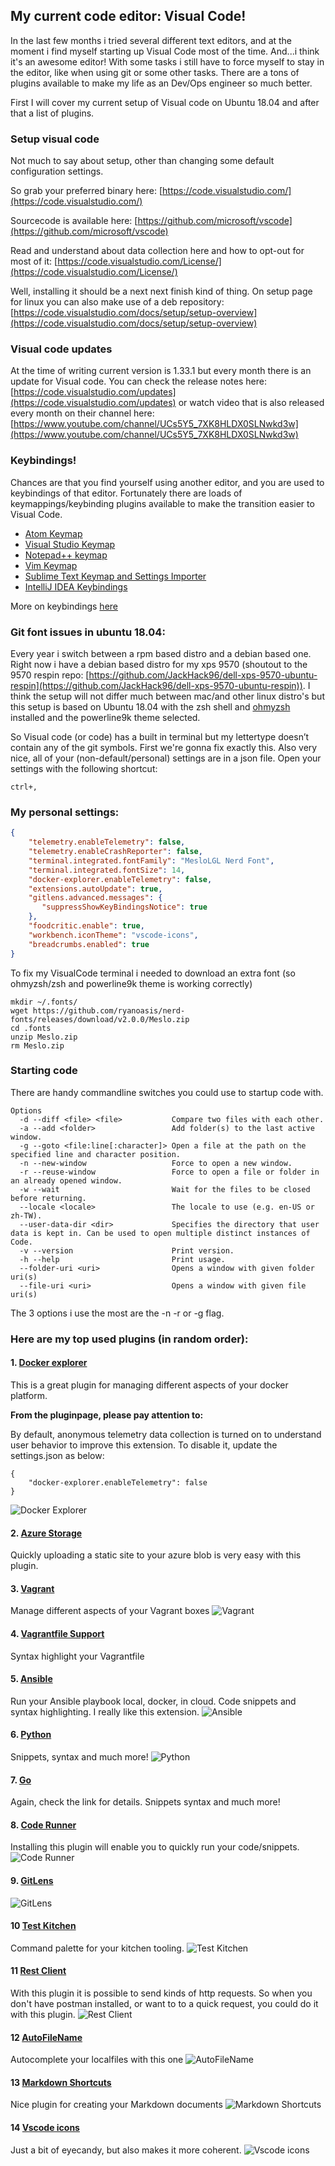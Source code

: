 ## My current code editor: Visual Code!

In the last few months i tried several different text editors, and at the moment i find myself starting up Visual Code most of the time. And...i think it's an awesome editor! With some tasks i still have to force myself to stay in the editor, like when using git or some other tasks.
There are a tons of plugins available to make my life as an Dev/Ops engineer so much better.

First I will cover my current setup of Visual code on Ubuntu 18.04 and after that a list of plugins.

### Setup visual code
Not much to say about setup, other than changing some default configuration settings.

So grab your preferred binary here: [https://code.visualstudio.com/](https://code.visualstudio.com/)

Sourcecode is available here: [https://github.com/microsoft/vscode](https://github.com/microsoft/vscode)

Read and understand about data collection here and how to opt-out for most of it: [https://code.visualstudio.com/License/](https://code.visualstudio.com/License/)

Well, installing it should be a next next finish kind of thing. On setup page for linux you can also make use of a deb repository: [https://code.visualstudio.com/docs/setup/setup-overview](https://code.visualstudio.com/docs/setup/setup-overview)

### Visual code updates
At the time of writing current version is 1.33.1 but every month there is an update for Visual code. You can check the release notes here: [https://code.visualstudio.com/updates](https://code.visualstudio.com/updates)
or watch video that is also released every month on their channel here: [https://www.youtube.com/channel/UCs5Y5_7XK8HLDX0SLNwkd3w](https://www.youtube.com/channel/UCs5Y5_7XK8HLDX0SLNwkd3w)

### Keybindings!
Chances are that you find yourself using another editor, and you are used to keybindings of that editor.
Fortunately there are loads of keymappings/keybinding plugins available to make the transition easier to Visual Code.

* [Atom Keymap](https://marketplace.visualstudio.com/items?itemName=ms-vscode.atom-keybindings)
* [Visual Studio Keymap ](https://marketplace.visualstudio.com/items?itemName=ms-vscode.vs-keybindings)
* [Notepad++ keymap](https://marketplace.visualstudio.com/items?itemName=ms-vscode.notepadplusplus-keybindings)
* [Vim Keymap](https://marketplace.visualstudio.com/items?itemName=GiuseppeCesarano.vim-keymap)
* [Sublime Text Keymap and Settings Importer](https://marketplace.visualstudio.com/items?itemName=ms-vscode.sublime-keybindings)
* [IntelliJ IDEA Keybindings](https://marketplace.visualstudio.com/items?itemName=k--kato.intellij-idea-keybindings)

More on keybindings [here](https://code.visualstudio.com/docs/getstarted/keybindings)


### Git font issues in ubuntu 18.04:
Every year i switch between a rpm based distro and a debian based one. Right now i have a debian based distro for my xps 9570 (shoutout to the 9570 respin repo: [https://github.com/JackHack96/dell-xps-9570-ubuntu-respin](https://github.com/JackHack96/dell-xps-9570-ubuntu-respin)). I think the setup will not differ much between mac/and other linux distro's but this setup is based on Ubuntu 18.04 with the zsh shell and [ohmyzsh](https://ohmyz.sh/) installed and the powerline9k theme selected.

So Visual code (or code) has a built in terminal but my lettertype doesn’t contain any of the git symbols.
First we're gonna fix exactly this.
Also very nice, all of your (non-default/personal) settings are in a json file. Open your settings with the following shortcut:
```
ctrl+,
```


### My personal settings:
```json
{
    "telemetry.enableTelemetry": false,
    "telemetry.enableCrashReporter": false,
    "terminal.integrated.fontFamily": "MesloLGL Nerd Font",
    "terminal.integrated.fontSize": 14,
    "docker-explorer.enableTelemetry": false,
    "extensions.autoUpdate": true,
    "gitlens.advanced.messages": {
       "suppressShowKeyBindingsNotice": true
    },
    "foodcritic.enable": true,
    "workbench.iconTheme": "vscode-icons",
    "breadcrumbs.enabled": true
}
```

To fix my VisualCode terminal i needed to download an extra font (so ohmyzsh/zsh and powerline9k theme is working correctly)

```
mkdir ~/.fonts/
wget https://github.com/ryanoasis/nerd-fonts/releases/download/v2.0.0/Meslo.zip
cd .fonts
unzip Meslo.zip
rm Meslo.zip
```

### Starting code
There are handy commandline switches you could use to startup code with.
```
Options
  -d --diff <file> <file>           Compare two files with each other.
  -a --add <folder>                 Add folder(s) to the last active window.
  -g --goto <file:line[:character]> Open a file at the path on the specified line and character position.
  -n --new-window                   Force to open a new window.
  -r --reuse-window                 Force to open a file or folder in an already opened window.
  -w --wait                         Wait for the files to be closed before returning.
  --locale <locale>                 The locale to use (e.g. en-US or zh-TW).
  --user-data-dir <dir>             Specifies the directory that user data is kept in. Can be used to open multiple distinct instances of Code.
  -v --version                      Print version.
  -h --help                         Print usage.
  --folder-uri <uri>                Opens a window with given folder uri(s)
  --file-uri <uri>                  Opens a window with given file uri(s)
```

The 3 options i use the most are the -n -r or -g flag.

### Here are my top used plugins (in random order):

#### 1. [Docker explorer](https://marketplace.visualstudio.com/items?itemName=formulahendry.docker-explorer)
This is a great plugin for managing different aspects of your docker platform. 

**From the pluginpage, please pay attention to:**

By default, anonymous telemetry data collection is turned on to understand user behavior to improve this extension. To disable it, update the settings.json as below:
```
{
    "docker-explorer.enableTelemetry": false
}
```

![Docker Explorer](https://github.com/formulahendry/vscode-docker-explorer/raw/master/images/explorer.png)

#### 2. [Azure Storage](https://marketplace.visualstudio.com/items?itemName=ms-azuretools.vscode-azurestorage)
Quickly uploading a static site to your azure blob is very easy with this plugin.

#### 3. [Vagrant](https://marketplace.visualstudio.com/items?itemName=bbenoist.vagrant)
Manage different aspects of your Vagrant boxes
![Vagrant](https://github.com/bbenoist/vscode-vagrant/raw/master/images/demo-single-machine.gif)

#### 4. [Vagrantfile Support](https://marketplace.visualstudio.com/items?itemName=marcostazi.VS-code-vagrantfile)
Syntax highlight your Vagrantfile

#### 5. [Ansible](https://marketplace.visualstudio.com/items?itemName=vscoss.vscode-ansible)
Run your Ansible playbook local, docker, in cloud. Code snippets and syntax highlighting. I really like this extension.
![Ansible](https://github.com/VSChina/vscode-ansible/raw/master/images/menu.png)

#### 6. [Python](https://marketplace.visualstudio.com/items?itemName=ms-python.python)
Snippets, syntax and much more!
![Python](https://raw.githubusercontent.com/microsoft/vscode-python/master/images/debugDemo.gif)

#### 7. [Go](https://marketplace.visualstudio.com/items?itemName=ms-vscode.Go)
Again, check the link for details. Snippets syntax and much more!

#### 8. [Code Runner](https://marketplace.visualstudio.com/items?itemName=formulahendry.code-runner)
Installing this plugin will enable you to quickly run your code/snippets.
![Code Runner](https://github.com/formulahendry/vscode-code-runner/raw/master/images/usage.gif)

#### 9. [GitLens](https://marketplace.visualstudio.com/items?itemName=eamodio.gitlens)
![GitLens](https://raw.githubusercontent.com/eamodio/vscode-gitlens/master/images/docs/gitlens-preview.gif)

#### 10 [Test Kitchen](https://marketplace.visualstudio.com/items?itemName=jirkafajfr.vscode-kitchen)
Command palette for your kitchen tooling.
![Test Kitchen](https://github.com/jirkafajfr/vscode-kitchen/raw/master/assets/converge.gif)

#### 11 [Rest Client](https://marketplace.visualstudio.com/items?itemName=humao.rest-client)
With this plugin it is possible to send kinds of http requests. So when you don't have postman installed, or want to to a quick request, you could do it with this plugin. 
![Rest Client](https://github.com/Huachao/vscode-restclient/raw/master/images/usage.gif)


#### 12 [AutoFileName](https://marketplace.visualstudio.com/items?itemName=JerryHong.autofilename)

Autocomplete your localfiles with this one
![AutoFileName](https://trello-attachments.s3.amazonaws.com/56c86fd76bf599f4fa62ee7f/1152x720/4b439177b0fb1c04af133aa733ba2a09/Untitled.gif)

#### 13 [Markdown Shortcuts](https://marketplace.visualstudio.com/items?itemName=mdickin.markdown-shortcuts)

Nice plugin for creating your Markdown documents
![Markdown Shortcuts](https://raw.githubusercontent.com/mdickin/vscode-markdown-shortcuts/master/media/demo/urls.gif)

#### 14 [Vscode icons](https://marketplace.visualstudio.com/items?itemName=vscode-icons-team.vscode-icons)

Just a bit of eyecandy, but also makes it more coherent.
![Vscode icons](https://raw.githubusercontent.com/vscode-icons/vscode-icons/master/images/screenshot.gif)